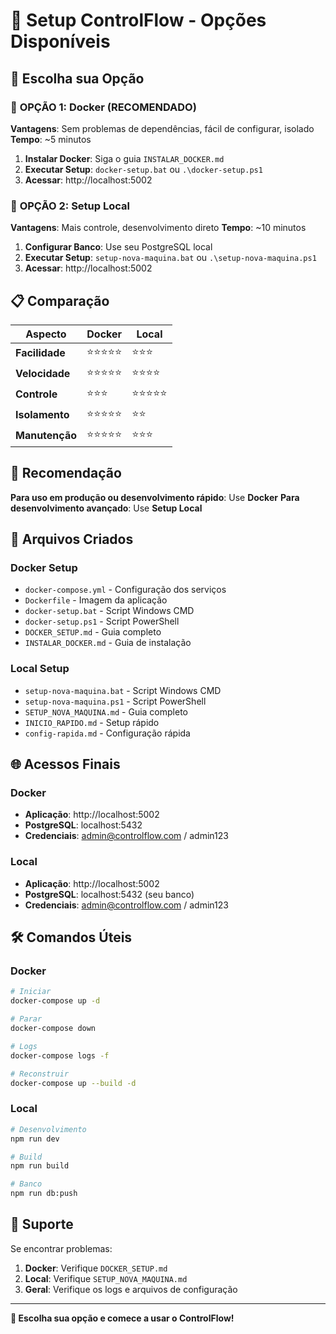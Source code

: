 # 🚀 Setup ControlFlow - Opções Disponíveis

## 🎯 Escolha sua Opção

### 🐳 **OPÇÃO 1: Docker (RECOMENDADO)**
**Vantagens**: Sem problemas de dependências, fácil de configurar, isolado
**Tempo**: ~5 minutos

1. **Instalar Docker**: Siga o guia `INSTALAR_DOCKER.md`
2. **Executar Setup**: `docker-setup.bat` ou `.\docker-setup.ps1`
3. **Acessar**: http://localhost:5002

### 🔧 **OPÇÃO 2: Setup Local**
**Vantagens**: Mais controle, desenvolvimento direto
**Tempo**: ~10 minutos

1. **Configurar Banco**: Use seu PostgreSQL local
2. **Executar Setup**: `setup-nova-maquina.bat` ou `.\setup-nova-maquina.ps1`
3. **Acessar**: http://localhost:5002

## 📋 Comparação

| Aspecto | Docker | Local |
|---------|--------|-------|
| **Facilidade** | ⭐⭐⭐⭐⭐ | ⭐⭐⭐ |
| **Velocidade** | ⭐⭐⭐⭐⭐ | ⭐⭐⭐⭐ |
| **Controle** | ⭐⭐⭐ | ⭐⭐⭐⭐⭐ |
| **Isolamento** | ⭐⭐⭐⭐⭐ | ⭐⭐ |
| **Manutenção** | ⭐⭐⭐⭐⭐ | ⭐⭐⭐ |

## 🎯 Recomendação

**Para uso em produção ou desenvolvimento rápido**: Use **Docker**
**Para desenvolvimento avançado**: Use **Setup Local**

## 📁 Arquivos Criados

### Docker Setup
- `docker-compose.yml` - Configuração dos serviços
- `Dockerfile` - Imagem da aplicação
- `docker-setup.bat` - Script Windows CMD
- `docker-setup.ps1` - Script PowerShell
- `DOCKER_SETUP.md` - Guia completo
- `INSTALAR_DOCKER.md` - Guia de instalação

### Local Setup
- `setup-nova-maquina.bat` - Script Windows CMD
- `setup-nova-maquina.ps1` - Script PowerShell
- `SETUP_NOVA_MAQUINA.md` - Guia completo
- `INICIO_RAPIDO.md` - Setup rápido
- `config-rapida.md` - Configuração rápida

## 🌐 Acessos Finais

### Docker
- **Aplicação**: http://localhost:5002
- **PostgreSQL**: localhost:5432
- **Credenciais**: admin@controlflow.com / admin123

### Local
- **Aplicação**: http://localhost:5002
- **PostgreSQL**: localhost:5432 (seu banco)
- **Credenciais**: admin@controlflow.com / admin123

## 🛠️ Comandos Úteis

### Docker
```bash
# Iniciar
docker-compose up -d

# Parar
docker-compose down

# Logs
docker-compose logs -f

# Reconstruir
docker-compose up --build -d
```

### Local
```bash
# Desenvolvimento
npm run dev

# Build
npm run build

# Banco
npm run db:push
```

## 🚨 Suporte

Se encontrar problemas:

1. **Docker**: Verifique `DOCKER_SETUP.md`
2. **Local**: Verifique `SETUP_NOVA_MAQUINA.md`
3. **Geral**: Verifique os logs e arquivos de configuração

---

**🎉 Escolha sua opção e comece a usar o ControlFlow!**
